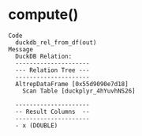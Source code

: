 # compute()

    Code
      duckdb_rel_from_df(out)
    Message
      DuckDB Relation: 
      ---------------------
      --- Relation Tree ---
      ---------------------
      AltrepDataFrame [0x55d9090e7d18]
        Scan Table [duckplyr_4hYuvhNS26]
      
      ---------------------
      -- Result Columns  --
      ---------------------
      - x (DOUBLE)
      

